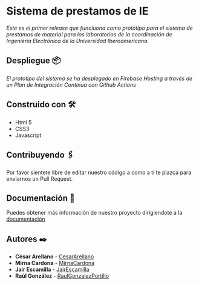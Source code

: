 # Sistema de prestamos de IE

_Este es el primer release que funciuona como prototipo para el sistema de prestamos de material para los laboratorios de la coordinación de Ingeniería Electrónica de la Universidad Iberoamericana._


## Despliegue 📦

_El prototipo del sistema se ha desplegado en Firebase Hosting a través de un Plan de Integración Continua con Github Actions_

## Construido con 🛠️

* Html 5
* CSS3
* Javascript

## Contribuyendo 🖇️

Por favor sientete libre de editar nuestro código a como a ti te plazca para enviarnos un Pull Request.

## Documentación 📖

Puedes obtener más información de nuestro proyecto dirigiendote a la [documentación](https://docs.google.com/document/d/1Ic7TS7MB7IwJF2XOOX37fhvjmRCmgOZhMXnyHgLK0X4/edit?usp=sharing)

## Autores ✒️

* **César Arellano** - [CesarArellano](https://github.com/CesarArellano)
* **Mirna Cardona** - [MirnaCardona](https://github.com/MirnaCardona/)
* **Jair Escamilla** - [JairEscamilla](https://github.com/JairEscamilla)
* **Raúl González** - [RaulGonzalezPortillo](https://github.com/RaulGonzalezPortillo)
